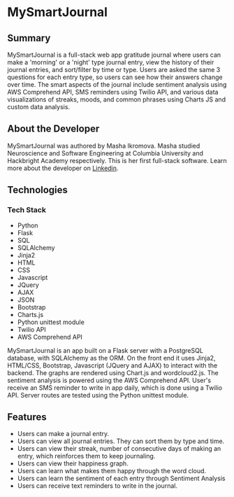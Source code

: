 # MySmartJournal

## Summary

MySmartJournal is a full-stack web app gratitude journal where users can make a 'morning' or a 'night' type journal entry, view the history of their journal entries, and sort/filter by time or type. Users are asked the same 3 questions for each entry type, so users can see how their answers change over time. The smart aspects of the journal include sentiment analysis using AWS Comprehend API, SMS reminders using Twilio API, and various data visualizations of streaks, moods, and common phrases using Charts JS and custom data analysis.

## About the Developer

MySmartJournal was authored by Masha Ikromova. Masha studied Neuroscience and Software Engineering at Columbia University and Hackbright Academy respectively. This is her first full-stack software. Learn more about the developer on [Linkedin](https://www.linkedin.com/in/mashikro/). 

## Technologies

### Tech Stack

- Python
- Flask
- SQL
- SQLAlchemy
- Jinja2
- HTML
- CSS
- Javascript
- JQuery
- AJAX
- JSON
- Bootstrap
- Charts.js
- Python unittest module
- Twilio API
- AWS Comprehend API

MySmartJournal is an app built on a Flask server with a PostgreSQL database, with SQLAlchemy as the ORM. On the front end it uses Jinja2, HTML/CSS, Bootstrap, Javascript (JQuery and AJAX) to interact with the backend. The graphs are rendered using Chart.js and wordcloud2.js. The sentiment analysis is powered using the AWS Comprehend API. User's receive an SMS reminder to write in app daily, which is done using a Twilio API. Server routes are tested using the Python unittest module.

## Features

- Users can make a journal entry.
- Users can view all journal entries. They can sort them by type and time.
- Users can view their streak, number of consecutive days of making an entry, which reinforces them to keep journaling.
- Users can view their happiness graph.
- Users can learn what makes them happy through the word cloud.
- Users can learn the sentiment of each entry through Sentiment Analysis 
- Users can receive text reminders to write in the journal.

